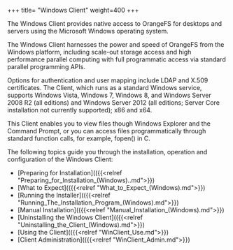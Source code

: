 +++
title= "Windows Client"
weight=400
+++

The Windows Client provides native access to OrangeFS for desktops and servers using the Microsoft Windows operating system.

The Windows Client harnesses the power and speed of OrangeFS from the Windows platform, including scale-out storage access and high performance parallel computing with full programmatic access via standard parallel programming APIs.

Options for authentication and user mapping include LDAP and X.509 certificates. The Client, which runs as a standard Windows service, supports Windows Vista, Windows 7, Windows 8, and Windows Server 2008 R2 (all editions) and Windows Server 2012 (all editions; Server Core
installation not currently supported); x86 and x64.

This Client enables you to view files though Windows Explorer and the Command Prompt, or you can access files programmatically through standard function calls, for example, fopen() in C.

The following topics guide you through the installation, operation and configuration of the Windows Client:

-   [Preparing for Installation](({{<relref "Preparing_for_Installation_(Windows)..md">}})
-   [What to Expect](({{<relref "What_to_Expect_(Windows).md">}})
-   [Running the Installer](({{<relref "Running_The_Installation_Program_(Windows).md">}})
-   [Manual Installation](({{<relref "Manual_Installation_(Windows).md">}})
-   [Uninstalling the Windows Client](({{<relref "Uninstalling_the_Client_(Windows).md">}})
-   [Using the Client](({{<relref "WinClient_Use.md">}})
-   [Client Administration](({{<relref "WinClient_Admin.md">}})

 

 

 

 

 

 

 
